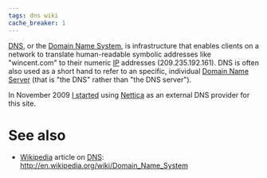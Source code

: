 ```yaml
---
tags: dns wiki
cache_breaker: 1
---
```


[DNS](/wiki/DNS), or the [Domain Name System](/wiki/Domain_Name_System), is infrastructure that enables clients on a network to translate human-readable symbolic addresses like "wincent.com" to their numeric [IP](/wiki/IP) addresses (209.235.192.161). DNS is often also used as a short hand to refer to an specific, individual [Domain Name Server](/wiki/Domain_Name_Server) (that is "the DNS" rather than "the DNS server").

In November 2009 [I started](/blog/dns-changes) using [Nettica](/wiki/Nettica) as an external DNS provider for this site.

# See also

-   [Wikipedia](/wiki/Wikipedia) article on [DNS](/wiki/DNS): <http://en.wikipedia.org/wiki/Domain_Name_System>
